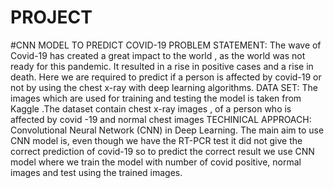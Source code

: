 # PROJECT
#CNN MODEL TO PREDICT COVID-19
PROBLEM STATEMENT:
     The wave of Covid-19 has created a great impact to the world , as the world was not ready for this pandemic. It resulted in a rise in positive cases and a rise in death. Here we are required to predict if a person is affected by covid-19 or not by using the chest x-ray with deep learning algorithms.
                                                                                           DATA SET:
     The images which are used for  training and testing the model is taken from Kaggle .The  dataset contain  chest x-ray images , of a person who is affected by covid -19 and normal chest images
TECHINICAL APPROACH:
     Convolutional Neural Network (CNN) in Deep Learning.
The main aim to use CNN model is, even though we have the RT-PCR test it did not give the correct prediction of covid-19 so to predict the correct result we use CNN model where we train the model with number of covid positive, normal images and test using the trained images.


     


